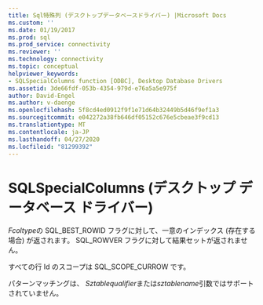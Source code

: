 ```yaml
---
title: Sql特殊列 (デスクトップデータベースドライバー) |Microsoft Docs
ms.custom: ''
ms.date: 01/19/2017
ms.prod: sql
ms.prod_service: connectivity
ms.reviewer: ''
ms.technology: connectivity
ms.topic: conceptual
helpviewer_keywords:
- SQLSpecialColumns function [ODBC], Desktop Database Drivers
ms.assetid: 3de66fdf-053b-4354-979d-e76a5a5e975f
author: David-Engel
ms.author: v-daenge
ms.openlocfilehash: 5f8cd4ed0912f9f1e71d64b32449b5d46f9ef1a3
ms.sourcegitcommit: e042272a38fb646df05152c676e5cbeae3f9cd13
ms.translationtype: MT
ms.contentlocale: ja-JP
ms.lasthandoff: 04/27/2020
ms.locfileid: "81299392"
---
```

# <a name="sqlspecialcolumns-desktop-database-drivers"></a>SQLSpecialColumns (デスクトップ データベース ドライバー)
*Fcoltype*の SQL_BEST_ROWID フラグに対して、一意のインデックス (存在する場合) が返されます。 SQL_ROWVER フラグに対して結果セットが返されません。  
  
 すべての行 Id のスコープは SQL_SCOPE_CURROW です。  
  
 パターンマッチングは、 *Sztablequalifier*または*sztablename*引数ではサポートされていません。
